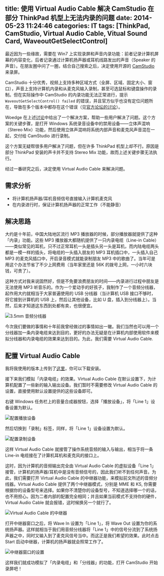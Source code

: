 title: 使用 Virtual Audio Cable 解决 CamStudio 在部分 ThinkPad 机型上无法内录的问题
date: 2014-05-23 11:24:46
categories: IT
tags: [ThinkPad, CamStudio, Virtual Audio Cable, Vitual Sound Card, WaveoutGetSelectControl]
---

最近因为一些缘故，需要在 Win7 上实现录屏和声音内录功能：前者记录计算机屏幕的内容变化，后者记录通过计算机扬声器或耳机线路发出的声音（Speaker 的声音）。在朋友圈中问了一圈，结合自己搜索之后，决定使用开源的 [CamStudio][CamStudio-site] 来录屏。

CamStudio 十分优秀，视频上支持多种区域方式（全屏、区域、固定大小、窗口），声音上支持计算机内录和从麦克风输入录制，甚至可选鼠标和键盘操作的录制。但在实际操作中 CamStudio 的内录功能无法正常进行，提示 `WaveoutGetSelectControl() failed` 的错误，并且官方似乎也没有定位问题所在，导致在多个版本中都存在这个错误（见[官方论坛的讨论][error-forum]）。

Woedge 在上述[讨论][error-forum]中给出了一个解决方案，帮助一些用户解决了问题。这个方案的关键步骤，是打开 Windows 系统录音设备中的禁用设备——立体声混响（Stereo Mix）功能，然后使用立体声混响将系统内部声音和麦克风声音混在一起，交付给 CamStudio 进行录制。

这个方案无疑帮很多用户解决了问题，但在许多 ThinkPad 机型上却不行。原因是部分 ThinkPad 安装的声卡并不支持 Stereo Mix 功能，故而上述关键步骤无法执行。

经过一番研究之后，决定使用 Virtual Audio Cable 来解决问题。

<!--more-->

## 需求分析

* 将计算机扬声器/耳机音频信号直接输入计算机麦克风
* 在内录进行时，保证计算机扬声器的正常工作（不能静音）

## 解决思路

大约是十年前，中国大陆地区流行 MP3 播放器的时候，部分播放器就提供了这种「内录」功能。这些 MP3 播放器大都随机提供了一只内录电缆（Line-in Cable）——类似常见的耳机，只不过正常耳机一头是插头另一头是耳机，而内陆电缆两头都是一模一样的插头，将电缆的一头插入朋友的 MP3 耳机插口中，一头插入自己 MP3 的麦克风插口中，开启录音模式就能录制朋友 MP3 中的歌曲了。当年可是用这个办法节省了不少上网费用（当年家里还是 56K 的拨号上网，一小时六块钱，可贵了）。

这种方式对我来说固然好，但是不免要浪费朋友的时间——内录进行过程中朋友是无法使用 MP3 听音乐的。作为一个爱动手的好孩子，我制作了一个音频分线器，起作用大约就相当于大家普遍使用的 USB 分线器（当计算机 USB 接口不够时，将它接到计算机的 USB 上，然后让其他设备，比如 U 盘，插入到分线器上）。当然，后来才知道这东西到处都有卖，也很便宜。

<img src="http://liamsblog.qiniudn.com/post35mmhub.jpg" alt="3.5mm 音频分线器">

今次我们要做的事情和十年前我曾经做过的事情如出一辙。我们当然也可以用一个分线器加一条内录电缆来达到目的，更好的办法无疑是在计算机内部使用软件来模拟分线器和内录电缆的效果来达到目的。为此，我们需要 Virtual Audio Cable.

## 配置 Virtual Audio Cable

我将我使用的版本上传到了[这里][VACable-dl]，你可以下载安装。

接下来我们模拟「内录电缆」的效果。Virtual Audio Cable 在默认设置下，为计算机配置了一些新的输入输出设备。我们暂时不需要修改 Virtual Audio Cable 的设置，直接使用默认设置提供的这些设备即可。

右键 Windows 任务栏上的音量合成器按钮，选择「播放设备」，将「Line 1」设备设置为默认。

<img src="http://liamsblog.qiniudn.com/2014-05-23-CamStudio-WaveoutGetSelectControl-Virtual_Audio_Cableline1_input.png" alt="配置播放设备">

然后切换到「录制」标签，同样，将「Line 1」设备设置为默认。

<img src="http://liamsblog.qiniudn.com/2014-05-23-CamStudio-WaveoutGetSelectControl-Virtual_Audio_Cableline1_output.png" alt="配置录制设备">

这样 Virtual Audio Cable 就接管了操作系统音频的输入与输出，相当于将一条 Line-in 电缆接在了计算机耳机和麦克风的接口上。

这时，因为计算机的音频输出完全由 Virtual Audio Cable 的虚拟设备「Line 1」接管，计算机的扬声器/耳机中是没有音频信号的，因此我们听不到任何声音。为此，我们需要打开 Virtual Audio Cable 的中继器功能，来模拟前文所述的音频分线器。Virtual Audio Cable 提供了两个中继器模式，分别是 MME 和 KS, 你需要根据你的设备型号来选择。如果你不清楚你的设备型号，不知道选择哪一个的话，也不用担心。因为二者内部的配置完全相同；并且如果当前模式不支持你的硬件，Virtual Audio Cable 就会报错，这时候换另一个就行了。

<img src="http://liamsblog.qiniudn.com/2014-05-23-CamStudio-WaveoutGetSelectControl-Virtual_Audio_CableAudio_Repeater.png" alt="Virtual Audio Cable 的中继器">

打开中继器窗口之后，将 Wave In 设置为「Line 1」，将 Wave Out 设置为你的系统扬声器。这样就相当于我们用音频分线器将「Line 1」中的信号分流到了系统扬声器之中，同时又输入到了麦克风信号当中。而这正是我们希望的效果。此时点击 Start 启动中继器，计算机的扬声器就会照常工作了。

<img src="http://liamsblog.qiniudn.com/2014-05-23-CamStudio-WaveoutGetSelectControl-Virtual_Audio_CableAudio_Repeater_in_n_out.png" alt="中继器窗口的设置">

这样我们就成功模拟了「内录电缆」和「分线器」的功能，打开 CamStudio 开始录屏吧！















[CamStudio-site]: http://camstudio.org/
[error-forum]: http://camstudio.org/forum/discussion/33/waveoutgetselectcontrol-failed/p1
[VACable-dl]: /attachment/soft/Virtual_Audio_Cable_4_10.zip
